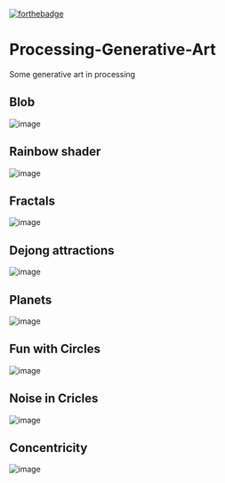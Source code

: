 [![forthebadge](https://forthebadge.com/images/badges/designed-in-inkscape.svg)](https://forthebadge.com)

# Processing-Generative-Art
Some generative art in processing

## Blob
![image](https://user-images.githubusercontent.com/40626584/141928272-a700d622-290b-4306-b3ab-be2e07256028.png)

## Rainbow shader
![image](https://user-images.githubusercontent.com/40626584/141928379-19659f19-f9e9-4653-9872-ba9f0085415c.png)

## Fractals
![image](https://user-images.githubusercontent.com/40626584/141928802-4f34393e-a762-47aa-80fc-79b83a0c2411.png)

## Dejong attractions
![image](https://user-images.githubusercontent.com/40626584/141929307-5b00a51d-cda5-4047-97b3-b7bcd76c99f3.png)

## Planets
![image](https://user-images.githubusercontent.com/40626584/141929533-d87fcf79-4413-4d91-9a00-731043a91f24.png)

## Fun with Circles
![image](https://user-images.githubusercontent.com/40626584/182302917-338d08b6-e431-4941-b884-95c95951d49d.png)

## Noise in Cricles
![image](https://user-images.githubusercontent.com/40626584/216348161-bbb9f7fa-5b93-4d35-a375-719af82acff4.png)

## Concentricity
![image](https://user-images.githubusercontent.com/40626584/226106783-fdb59d7e-5604-41a2-aa91-ba6c6a4a8b4d.png)
